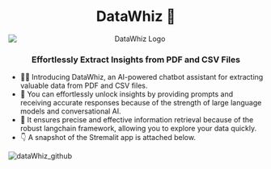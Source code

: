 
<h1 align="center">DataWhiz 🤖</h1>

<p align="center">
  <img src="https://github.com/harshita-bfly/DataWhiz/assets/100403649/73f72f23-4c42-42aa-9971-c84bb65753a5" alt="DataWhiz Logo" style="display: block; margin: 0 auto;">
</p>

<h3 align="center">Effortlessly Extract Insights from PDF and CSV Files</h3>



- :woman_technologist: Introducing DataWhiz, an AI-powered chatbot assistant for extracting valuable data from PDF and CSV files.
- 📂 You can effortlessly unlock insights by providing prompts and receiving accurate responses because of the strength of large language models and conversational AI.
- 🦜 It ensures precise and effective information retrieval because of the robust langchain framework, allowing you to explore your data quickly.
- :point_down: A snapshot of the Stremalit app is attached below.

  
![dataWhiz_github](https://github.com/harshita-bfly/DataWhiz/assets/100403649/55e59ae3-9c10-4701-9115-4381f34e5310)

